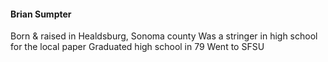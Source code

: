 #### Brian Sumpter
Born & raised in Healdsburg, Sonoma county
Was a stringer in high school for the local paper
Graduated high school in 79
Went to SFSU
